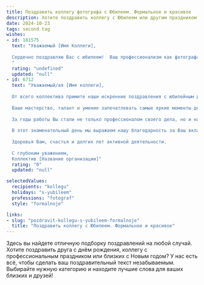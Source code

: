 ```yaml
---
title: Поздравить коллегу фотографа с Юбилеем. Формальное и красивое
description: Хотите поздравить коллегу с Юбилеем или другим праздником? Наш ИИ создаст незабываемое поздравление, а вы обязательно выделитесь среди других.  
date: 2024-10-23
tags: second tag
wishes:
- id: 101575
  text: "Уважаемый [Имя Коллеги],
  
  Сердечно поздравляю Вас с юбилеем!  Ваш профессионализм как фотографа, умение запечатлеть мгновения и создавать настоящие произведения искусства, всегда вызывают восхищение.  Желаю Вам дальнейших творческих успехов, вдохновения, новых интересных проектов и, конечно же, крепкого здоровья и благополучия. С юбилеем!
  "
  rating: "undefined"
  updated: "null"
- id: 6712
  text: "Уважаемый/ая [Имя коллеги],
  
  От всего коллектива примите наши искренние поздравления с юбилейным днем рождения!
  
  Ваше мастерство, талант и умение запечатлевать самые яркие моменты делают Вас выдающимся фотографом. Ваши работы не просто снимки, а подлинные произведения искусства, отражающие красоту и многообразие окружающего мира.
  
  За годы работы Вы стали не только профессионалом своего дела, но и наставником для многих начинающих фотографов. Ваша щедрость в передаче знаний и поддержка молодых дарований заслуживают глубокого уважения.
  
  В этот знаменательный день мы выражаем нашу благодарность за Ваш вклад в мир фотографии и желаем Вам творческих успехов, вдохновенных идей и неиссякаемого энтузиазма. Пусть каждый новый снимок приносит Вам радость и удовлетворение.
  
  Здоровья Вам, счастья и долгих лет активной деятельности.
  
  С глубоким уважением,
  Коллектив [Название организации]"
  rating: "0"
  updated: "null"

selectedValues:
  recipients: "kollegu"
  holidays: "s-yubileem"
  professions: "fotograf"
  style: "formalnoje"

links:
- slug: "pozdravit-kollegu-s-yubileem-formalnoje"
  title: "Поздравить коллегу с Юбилеем. Формальное и красивое"
---
```


Здесь вы найдете отличную подборку поздравлений на любой случай. 
Хотите поздравить друга с днём рождения, коллегу с профессиональным праздником или близких с Новым годом? У нас есть всё, чтобы сделать ваш поздравительный текст незабываемым. Выбирайте нужную категорию и находите лучшие слова для ваших близких и друзей!

